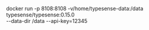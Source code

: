 docker run -p 8108:8108 -v/home/typesense-data:/data typesense/typesense:0.15.0 \
  --data-dir /data --api-key=12345